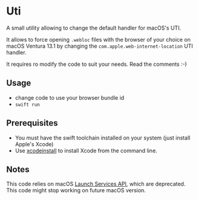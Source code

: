 # Uti

A small utility allowing to change the default handler for macOS's UTI.

It allows to force opening `.webloc` files with the browser of your choice on macOS Ventura 13.1 by changing the `com.apple.web-internet-location` UTI handler.

It requires ro modify the code to suit your needs. Read the comments :-) 

## Usage 

- change code to use your browser bundle id
- `swift run`  

## Prerequisites

- You must have the swift toolchain installed on your system (just install Apple's Xcode)
- Use [xcodeinstall](https://github.com/sebsto/xcodeinstall) to install Xcode from the command line.

## Notes 

This code relies on macOS [Launch Services API](https://developer.apple.com/documentation/coreservices/launch_services), which are deprecated. This code might stop working on future macOS version.
